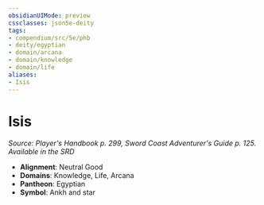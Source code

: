 ```yaml
---
obsidianUIMode: preview
cssclasses: json5e-deity
tags:
- compendium/src/5e/phb
- deity/egyptian
- domain/arcana
- domain/knowledge
- domain/life
aliases: 
- Isis
---
```

# Isis
*Source: Player's Handbook p. 299, Sword Coast Adventurer's Guide p. 125. Available in the <span title='Systems Reference Document (5.1)'>SRD</span>* 

- **Alignment**: Neutral Good
- **Domains**: Knowledge, Life, Arcana
- **Pantheon**: Egyptian
- **Symbol**: Ankh and star